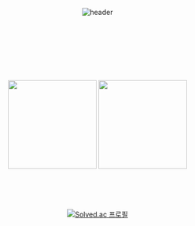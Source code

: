 <div align='center'>



![header](https://capsule-render.vercel.app/api?type=Rect&color=gradient&height=250&section=header&text=Play%20Ground&fontSize=70&animation=fadeIn)

<br>
<br>
<br>

<!--
**kal501/kal501** is a ✨ _special_ ✨ repository because its `README.md` (this file) appears on your GitHub profile.

Here are some ideas to get you started:

- 🔭 I’m currently working on ...
- 🌱 I’m currently learning ...
- 👯 I’m looking to collaborate on ...
- 🤔 I’m looking for help with ...
- 💬 Ask me about ...
- 📫 How to reach me: ...
- 😄 Pronouns: ...
- ⚡ Fun fact: ...
-->
<br>
<br>
<br>

 <p>
  <img height="180em" src="https://github-readme-stats.vercel.app/api?username=kal501&show_icons=true&include_all_commits=true&bg_color=30,e96443,904e95&title_color=fff&text_color=fff">
  <img height="180em" src="https://github-readme-stats.vercel.app/api/top-langs/?username=kal501&layout=compact&bg_color=30,e96443,904e95&title_color=fff&text_color=fff">
</p>
<br>
<br>
<br>


  
  [![Solved.ac 프로필](http://mazassumnida.wtf/api/v2/generate_badge?boj=sumin9827)](https://solved.ac/sumin9827)
  
</div>

